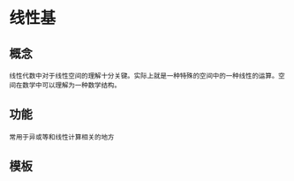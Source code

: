 # 线性基
## 概念
    线性代数中对于线性空间的理解十分关键。实际上就是一种特殊的空间中的一种线性的运算。空间在数学中可以理解为一种数学结构。
## 功能
    常用于异或等和线性计算相关的地方
## 模板
